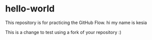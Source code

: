 # hello-world
This repository is for practicing the GitHub Flow.
hi my name is kesia

This is a change to test using a fork of your repository :)

